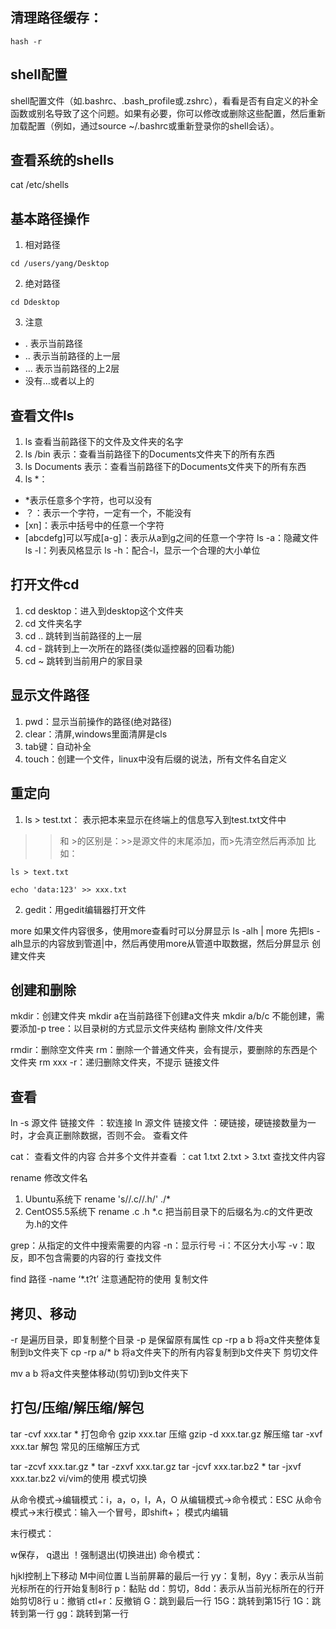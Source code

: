 ## 清理路径缓存：
```shell
hash -r

```
## shell配置
shell配置文件（如.bashrc、.bash_profile或.zshrc），看看是否有自定义的补全函数或别名导致了这个问题。如果有必要，你可以修改或删除这些配置，然后重新加载配置（例如，通过source ~/.bashrc或重新登录你的shell会话）。

## 查看系统的shells
cat /etc/shells

## 基本路径操作

1. 相对路径
``` 
cd /users/yang/Desktop
```
2. 绝对路径
```
cd Ddesktop
```
3. 注意
+ . 表示当前路径
+ .. 表示当前路径的上一层
+ … 表示当前路径的上2层
+ 没有…或者以上的

## 查看文件ls
1. ls 查看当前路径下的文件及文件夹的名字
2. ls /bin 表示：查看当前路径下的Documents文件夹下的所有东西
3. ls Documents 表示：查看当前路径下的Documents文件夹下的所有东西 
4. ls *：
+ *表示任意多个字符，也可以没有
+ ？：表示一个字符，一定有一个，不能没有
+ [xn]：表示中括号中的任意一个字符
+ [abcdefg]可以写成[a-g]：表示从a到g之间的任意一个字符
ls -a：隐藏文件
ls -l：列表风格显示
ls -h：配合-l，显示一个合理的大小单位

## 打开文件cd
1. cd desktop：进入到desktop这个文件夹
2. cd 文件夹名字
3. cd .. 跳转到当前路径的上一层
4. cd - 跳转到上一次所在的路径(类似遥控器的回看功能)
5. cd ~ 跳转到当前用户的家目录

## 显示文件路径

1. pwd：显示当前操作的路径(绝对路径)
2. clear：清屏,windows里面清屏是cls
3. tab键：自动补全
4. touch：创建一个文件，linux中没有后缀的说法，所有文件名自定义

## 重定向

1. ls > test.txt： 表示把本来显示在终端上的信息写入到test.txt文件中
>> 和 >的区别是：>>是源文件的末尾添加，而>先清空然后再添加
比如：
```
ls > text.txt
```
```
echo 'data:123' >> xxx.txt
```
2. gedit：用gedit编辑器打开文件

more 如果文件内容很多，使用more查看时可以分屏显示 
ls -alh | more 先把ls -alh显示的内容放到管道|中，然后再使用more从管道中取数据，然后分屏显示
创建文件夹

## 创建和删除
mkdir：创建文件夹 
mkdir a在当前路径下创建a文件夹
mkdir a/b/c 不能创建，需要添加-p
tree：以目录树的方式显示文件夹结构
删除文件/文件夹

rmdir：删除空文件夹
rm：删除一个普通文件夹，会有提示，要删除的东西是个文件夹
rm xxx -r：递归删除文件夹，不提示
链接文件

## 查看
ln -s 源文件 链接文件 ：软连接
ln 源文件 链接文件 ：硬链接，硬链接数量为一时，才会真正删除数据，否则不会。
查看文件

cat： 查看文件的内容
合并多个文件并查看 ：cat 1.txt 2.txt > 3.txt
查找文件内容

rename 修改文件名
1.  Ubuntu系统下
rename 's//.c//.h/'  ./*
2.  CentOS5.5系统下
rename .c  .h   *.c
把当前目录下的后缀名为.c的文件更改为.h的文件

grep：从指定的文件中搜索需要的内容 
-n：显示行号
-i：不区分大小写
-v：取反，即不包含需要的内容的行
查找文件

find 路径 -name ‘*.t?t’
注意通配符的使用
复制文件
## 拷贝、移动
-r 是遍历目录，即复制整个目录
-p 是保留原有属性
cp -rp a b 将a文件夹整体复制到b文件夹下
cp -rp a/* b 将a文件夹下的所有内容复制到b文件夹下
剪切文件

mv a b 将a文件夹整体移动(剪切)到b文件夹下
## 打包/压缩/解压缩/解包

tar -cvf xxx.tar * 打包命令
gzip xxx.tar 压缩
gzip -d xxx.tar.gz 解压缩
tar -xvf xxx.tar 解包
常见的压缩解压方式

tar -zcvf xxx.tar.gz *
tar -zxvf xxx.tar.gz
tar -jcvf xxx.tar.bz2 *
tar -jxvf xxx.tar.bz2
vi/vim的使用
模式切换

从命令模式->编辑模式：i，a，o，I，A，O
从编辑模式->命令模式：ESC
从命令模式->末行模式：输入一个冒号，即shift+；
模式内编辑

末行模式：

w保存，
q退出
！强制退出(切换进出)
命令模式：

hjkl控制上下移动
M中间位置
L当前屏幕的最后一行
yy：复制，8yy：表示从当前光标所在的行开始复制8行
p：黏贴
dd：剪切，8dd：表示从当前光标所在的行开始剪切8行
u：撤销
ctl+r：反撤销
G：跳到最后一行
15G：跳转到第15行
1G：跳转到第一行
gg：跳转到第一行
```